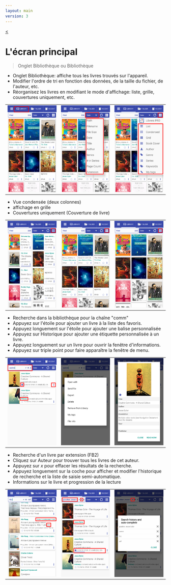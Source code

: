 ```yaml
---
layout: main
version: 3
---
```

[<](/wiki/faq)

# L'écran principal

> Onglet Bibliothèque ou Bibliothèque

* Onglet Bibliothèque: affiche tous les livres trouvés sur l'appareil.
* Modifier l'ordre de tri en fonction des données, de la taille du fichier, de l'auteur, etc.
* Réorganisez les livres en modifiant le mode d'affichage: liste, grille, couvertures uniquement, etc.

||||
|-|-|-|
|![](1.png)|![](2.png)|![](3.png)|


* Vue condensée (deux colonnes)
* affichage en grille
* Couvertures uniquement (Couverture de livre)

||||
|-|-|-|
|![](4.png)|![](5.png)|![](6.png)|


* Recherche dans la bibliothèque pour la chaîne &quot;comm&quot;
* Appuyez sur l'étoile pour ajouter un livre à la liste des favoris.
* Appuyez longuement sur l'étoile pour ajouter une balise personnalisée
* Appuyez sur Historique pour ajouter une étiquette personnalisée à un livre.
* Appuyez longuement sur un livre pour ouvrir la fenêtre d'informations.
* Appuyez sur triple point pour faire apparaître la fenêtre de menu.

||||
|-|-|-|
|![](7.png)|![](8.png)|![](9.png)|

* Recherche d'un livre par extension (FB2)
* Cliquez sur Auteur pour trouver tous les livres de cet auteur.
* Appuyez sur _x_ pour effacer les résultats de la recherche.
* Appuyez longuement sur la coche pour afficher et modifier l'historique de recherche et la liste de saisie semi-automatique.
* Informations sur le livre et progression de la lecture

||||
|-|-|-|
|![](10.png)|![](11.png)|![](12.png)|
